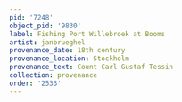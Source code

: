 ```yaml
---
pid: '7248'
object_pid: '9830'
label: Fishing Port Willebroek at Booms
artist: janbrueghel
provenance_date: 18th century
provenance_location: Stockholm
provenance_text: Count Carl Gustaf Tessin
collection: provenance
order: '2533'
---
```

